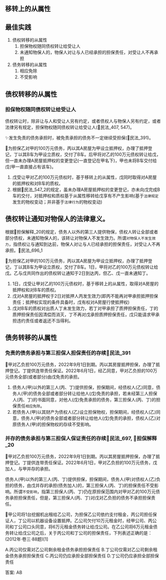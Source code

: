 ## 移转上的从属性

## 最佳实践
1. 债权转移的从属性
    1. 担保物权随同债权转让给受让人
    2. 未通知物保人的，物保人对让与人已经承担的担保责任，对受让人不再承担
2. 债务转移的从属性
    1. 相应免除
    2. 不受影响

## 债权转移的从属性

### 担保物权随同债权转让给受让人


债权转让时，除非让与人和受让人另有约定，或者债权人与物保人另有约定，或者法律另有规定，担保物权随同债权转让给受让人(🚪民法_407, 547)。

✨发生免责的债务承担时，被免责承担的债务不一定继续受担保(🚪民法_391)。

🍐为担保乙对甲的100万元债务，丙以其A房屋为甲设立抵押权，办理了抵押登记，丁以其B车为甲设立质权，交付了B车。后甲将对乙的100万元债权转让给戊，但一直未办理A房屋抵押权的变更登记(一直登记在甲名下)，甲也未将B车交付给戊(甲一直直接占有该车)。
1. 戊受让甲对乙的100万元债权时，基于移转上的从属性，戊同时取得对A房屋的抵押权和对B车的质权。
2. 根据🚪民法_547_2的规定，虽未办理A房屋抵押权的变更登记，亦未向戊完成B车的交付，对抵押权和质权基于从属性移转给戊享有不产生影响(基于`法律规定`发生的物权变动；并非基于`法律行为`的物权变动)

## 债权转让通知对物保人的法律意义。

根据🚪担保解释_20的规定，债务人以外的第三人提供物保，债权人转让全部或者部分债权，未通知物保人的，该转让对物保人不发生效力。所谓`对物保人不发生效力`，指债权让与通知到达前，物保人对让与人已经承担的担保责任，对受让人不再承担。🚪民法_696_1

🍐为担保乙对甲的100万元债务，丙以其A房屋为甲设立抵押权，办理了抵押登记，丁以其B车为甲设立质权，交付了B车。1日，甲将对乙的100万元债权转让给戊。乙与戊共同作出的债权转让通知于2日到达丙，但乙、戊一直未通知丁。
1. 1日，戊受让甲对乙的100万元债权时，基于移转上的从属性，取得对A房屋的抵押权和对B车的质权。
2. 戊对A房屋的抵押权于2日对抵押人丙发生效力(即丙不能再对甲承担抵押担保责任；抵押权实现的条件具备时，戊有权对A房屋行使抵押权)
3. 戊对B车的质权对出质人丁未发生效力，若丁对甲承担了质押担保责任，丁的质押担保责任因清偿而消灭，丁不再对戊承担质押担保责任，戊只能请求甲承担违约责任或者返还不当得利。

## 债务转移的从属性

### 免责的债务承担与第三担保人担保责任的存续🚪民法_391

🍐甲对乙负担100万元债务，2022年9月1日到期。丙以其房屋抵押担保，办理了抵押登记。丁提供连带责任保证。2022年6月1日，经乙同意，甲对乙负担的100万元债务全部(或者部分)由戊免责的承担。
1. 债务人(甲)以外的第三人(丙、丁)提供担保，担保期间，经债权人(乙)同意，债务人(甲)的债务全部或者部分转让给他人(戊)免责的承担，若未经第三人担保人(丙、丁)的书面同意，对他人(戊)免责承担的债务，第三担保人(丙、丁)的担保责任`相应免除`。
2. 若债务人(甲)以其财产为债权人(乙)设立担保物权，担保期间，经债权人(乙)同意，债务人(甲)的债务全部或者部分转让给他人(戊)免责的承担，债权人(乙)对原债务人(甲)的担保物权的存续不受影响。

### 并存的债务承担与第三担保人保证责任的存续🚪民法_697, 🚪担保解释_20

🍐甲对乙负担100万元债务，2022年9月1日到期。丙以其房屋抵押担保，办理了抵押登记。丁提供连带责任保证。2022年6月1日，甲对乙负担的100万元债务，戊加人，与甲并存的承担。

债务人(甲)以外的第三人(丙、丁)提供担保，担保期间，债务人(甲)对债权人(乙)负担的债务，由戊并存的承担(债务加人)的，第三担保人(丙、丁)的担保责任不受影响。所谓`不受影响`，指第三担保人(丙、丁)仍在原担保范围内对甲对乙的100万元债务承担担保责任，但是，第三担保人(丙、丁)对戊对乙负担的债务不承担担保责任。


🍐甲公司将1台挖掘机出租给乙公司，为担保乙公司依约支付租金，丙公司担任保证人，丁公司以机器设备设置抵押。乙公司欠付10万元租金时，经甲公司、丙公司和丁公司口头同意，将6万元租金债务转让给戊公司。在乙公司将6万元租金债务转让给戊公司之后，关于丙公司和丁公司的担保责任，下列表述正确的是：(2012年·卷三·88题)[1]

A.丙公司仅需对乙公司剩余租金债务承担担保责任
B.丁公司仅需对乙公司剩余租金债务承担担保责任
C.丙公司仍应承担全部担保责任
D.丁公司仍应承担全部担保责任

答案: AB


